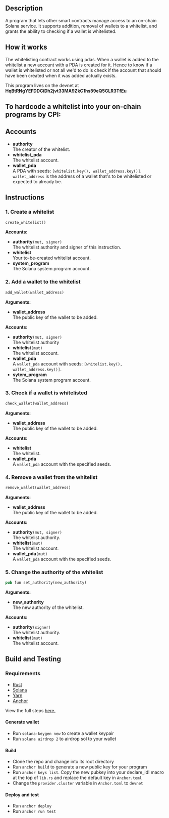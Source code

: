 ## Description
A program that lets other smart contracts manage access to an on-chain Solana service. It supports addition, removal of wallets to a whitelist, and grants the ability to checking if a wallet is whitelisted.
## How it works
The whitelisting contract works using pdas. When a wallet is added to the whitelist a new account with a PDA is created for it. Hence to know if a wallet is whitelisted or not all we'd to do is check if
the account that should have been created when it was added actually exists.

This program lives on the devnet at **HqBtRNgYEFDDCiDh2jvt33MA9ZkC1hs59eQ5GLR3TfEu**


## To hardcode a whitelist into your on-chain programs by CPI:
## Accounts
- **authority**    
The creator of the whitelist.  
- **whitelist_pda**  
The whitelist account.  
- **wallet_pda**  
A PDA with seeds: `[whitelist.key(), wallet_address.key()]`. `wallet_address` is the address of a wallet that's to be whitelisted or expected to already be. 

## Instructions
### 1. Create a whitelist
```rust
create_whitelist()
```

**Accounts:**
- **authority**`(mut, signer)`  
The whitelist authority and signer of this instruction.  
- **whitelist**  
Your to-be-created whitelist account.
- **system_program**  
The Solana system program account. 
 
### 2. Add a wallet to the whitelist
```rust
add_wallet(wallet_address)
```
**Arguments:**
- **wallet_address**  
The public key of the wallet to be added.  
  
**Accounts:**
- **authority**`(mut, signer)`  
The whitelist authority
- **whitelist**`(mut)`  
The whitelist account.
- **wallet_pda**  
A `wallet_pda` account with seeds: `[whitelist.key(), wallet_address.key()]`.
- **sytem_program**  
The Solana system program account.

### 3. Check if a wallet is whitelisted
```rust
check_wallet(wallet_address)
```
**Arguments:**
- **wallet_address**  
The public key of the wallet to be added.  

**Accounts:**
- **whitelist**  
The whitelist.
- **wallet_pda**  
A `wallet_pda` account with the specified seeds.

### 4. Remove a wallet from the whitelist
```rust
remove_wallet(wallet_address)
```
**Arguments:**
- **wallet_address**  
The public key of the wallet to be added.

**Accounts:**
- **authority**`(mut, signer)`  
The whitelist authority.
- **whitelist**`(mut)`  
The whitelist account.
- **wallet_pda**`(mut)`  
A `wallet_pda` account with the specified seeds.

### 5. Change the authority of the whitelist
```rust
pub fun set_authority(new_authority)
```
**Arguments:**
- **new_authority**  
The new authority of the whitelist.

**Accounts:**
- **authority**`(signer)`  
The whitelist authority.
- **whitelist**`(mut)`  
The whitelist account.

## Build and Testing
### Requirements
- [Rust](https://www.rust-lang.org/tools/install)
- [Solana](https://docs.solana.com/cli/install-solana-cli-tools)
- [Yarn](https://yarnpkg.com/getting-started/install)
- [Anchor](https://book.anchor-lang.com/getting_started/installation.html)

View the full steps [here.](https://book.anchor-lang.com/getting_started/installation.html)

#### Generate wallet
- Run ` solana-keygen new ` to create a wallet keypair
- Run ` solana airdrop 2 ` to airdrop sol to your wallet
#### Build
- Clone the repo and change into its root directory
- Run ` anchor build ` to generate a new public key for your program
- Run ` anchor keys list `. Copy the new pubkey into your declare_id!
macro at the top of `lib.rs` and replace the default key in `Anchor.toml`
- Change the `provider.cluster` variable in `Anchor.toml` to `devnet`
#### Deploy and test
- Run ` anchor deploy `
- Run ` anchor run test `








